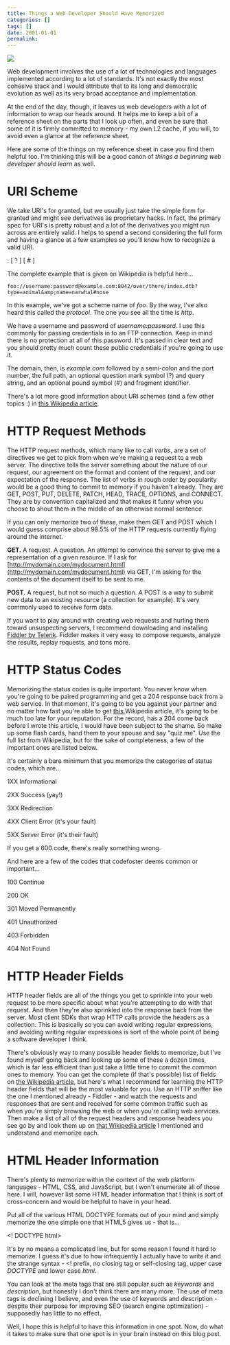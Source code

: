 ```yaml
---
title: Things a Web Developer Should Have Memorized
categories: []
tags: []
date: 2001-01-01
permalink: 
---
```


![](http://codefoster.blob.core.windows.net/site/image/b68d3ab9d66641be9a741f29d451ca96/http_1.png)

Web development involves the use of a lot of technologies and languages implemented according to a lot of standards. It's not exactly the most cohesive stack and I would attribute that to its long and democratic evolution as well as its very broad acceptance and implementation.

At the end of the day, though, it leaves us web developers with a lot of information to wrap our heads around. It helps me to keep a bit of a reference sheet on the parts that I look up often, and even be sure that some of it is firmly committed to memory - my own L2 cache, if you will, to avoid even a glance at the reference sheet.

Here are some of the things on my reference sheet in case you find them helpful too. I'm thinking this will be a good canon of _things a beginning web developer should learn_ as well.

# URI Scheme

We take URI's for granted, but we usually just take the simple form for granted and might see derivatives as proprietary hacks. In fact, the primary spec for URI's is pretty robust and a lot of the derivatives you might run across are entirely valid. I helps to spend a second considering the full form and having a glance at a few examples so you'll know how to recognize a valid URI.

<scheme name> : <hierarchical part> [ ? <query> ] [ # <fragment> ]

The complete example that is given on Wikipedia is helpful here...

`foo://username:password@example.com:8042/over/there/index.dtb?type=animal&amp;name=narwhal#nose`

In this example, we've got a scheme name of _foo_. By the way, I've also heard this called the _protocol_. The one you see all the time is _http_.

We have a username and password of _username:password_. I use this commonly for passing credentials in to an FTP connection. Keep in mind there is no protection at all of this password. It's passed in clear text and you should pretty much count these public credentials if you're going to use it.

The domain, then, is _example.com_ followed by a semi-colon and the port number, the full path, an optional question mark symbol (?) and query string, and an optional pound symbol (#) and fragment identifier.

There's a lot more good information about URI schemes (and a few other topics :) in [this Wikipedia article](http://en.wikipedia.org/wiki/URI_scheme).

# HTTP Request Methods

The HTTP request methods, which many like to call _verbs_, are a set of directives we get to pick from when we're making a request to a web server. The directive tells the server something about the nature of our request, our agreement on the format and content of the request, and our expectation of the response. The list of verbs in rough order by popularity would be a good thing to commit to memory if you haven't already. They are GET, POST, PUT, DELETE, PATCH, HEAD, TRACE, OPTIONS, and CONNECT. They are by convention capitalized and that makes it funny when you choose to shout them in the middle of an otherwise normal sentence.

If you can only memorize two of these, make them GET and POST which I would guess comprise about 98.5% of the HTTP requests currently flying around the internet.

**GET.** A request. A question. An attempt to convince the server to give me a representation of a given resource. If I ask for [http://mydomain.com/mydocument.html](http://mydomain.com/mydocument.html) via GET, I'm asking for the contents of the document itself to be sent to me.

**POST.** A request, but not so much a question. A POST is a way to submit new data to an existing resource (a collection for example). It's very commonly used to receive form data.

If you want to play around with creating web requests and hurling them toward unsuspecting servers, I recommend downloading and installing [Fiddler by Telerik](http://telerik.com/fiddler). Fiddler makes it very easy to compose requests, analyze the results, replay requests, and tons more.

# HTTP Status Codes

Memorizing the status codes is quite important. You never know when you're going to be paired programming and get a 204 response back from a web service. In that moment, it's going to be you against your partner and no matter how fast you're able to get [this ](http://en.wikipedia.org/wiki/List_of_HTTP_status_codes)Wikipedia article, it's going to be much too late for your reputation. For the record, has a 204 come back before I wrote this article, I would have been subject to the shame. So make up some flash cards, hand them to your spouse and say "quiz me". Use the full list from Wikipedia, but for the sake of completeness, a few of the important ones are listed below.

It's certainly a bare minimum that you memorize the categories of status codes, which are...

1XX Informational

2XX Success (yay!)

3XX Redirection

4XX Client Error (it's your fault)

5XX Server Error (it's their fault)

If you get a 600 code, there's really something wrong.

And here are a few of the codes that codefoster deems common or important...

100 Continue

200 OK

301 Moved Permanently

401 Unauthorized

403 Forbidden

404 Not Found

# HTTP Header Fields

HTTP header fields are all of the things you get to sprinkle into your web request to be more specific about what you're attempting to do with that request. And then they're also sprinkled into the response back from the server. Most client SDKs that wrap HTTP calls provide the headers as a collection. This is basically so you can avoid writing regular expressions, and avoiding writing regular expressions is sort of the whole point of being a software developer I think.

There's obviously way to many possible header fields to memorize, but I've found myself going back and looking up some of these a dozen times, which is far less efficient than just take a little time to commit the common ones to memory. You can get the complete (if that's possible) list of fields on [the Wikipedia article](http://en.wikipedia.org/wiki/List_of_HTTP_header_fields), but here's what I recommend for learning the HTTP header fields that will be the most valuable for you. Use an HTTP sniffer like the one I mentioned already - Fiddler - and watch the requests and responses that are sent and received for some common traffic such as when you're simply browsing the web or when you're calling web services. Then make a list of all of the request headers and response headers you see go by and look them up on [that Wikipedia article](http://en.wikipedia.org/wiki/List_of_HTTP_header_fields) I mentioned and understand and memorize each.

# HTML Header Information

There's plenty to memorize within the context of the web platform languages - HTML, CSS, and JavaScript, but I won't enumerate all of those here. I will, however list some HTML header information that I think is sort of cross-concern and would be helpful to have in your head.

Put all of the various HTML DOCTYPE formats out of your mind and simply memorize the one simple one that HTML5 gives us - that is...

<! DOCTYPE html>

It's by no means a complicated line, but for some reason I found it hard to memorize. I guess it's due to how infrequently I actually have to write it and the strange syntax - <! prefix, no closing tag or self-closing tag, upper case _DOCTYPE_ and lower case _html_.

You can look at the meta tags that are still popular such as _keywords_ and _description_, but honestly I don't think there are many more. The use of meta tags is declining I believe, and even the use of keywords and description - despite their purpose for improving SEO (search engine optimization) - supposedly has little to no effect.

Well, I hope this is helpful to have this information in one spot. Now, do what it takes to make sure that one spot is in your brain instead on this blog post.